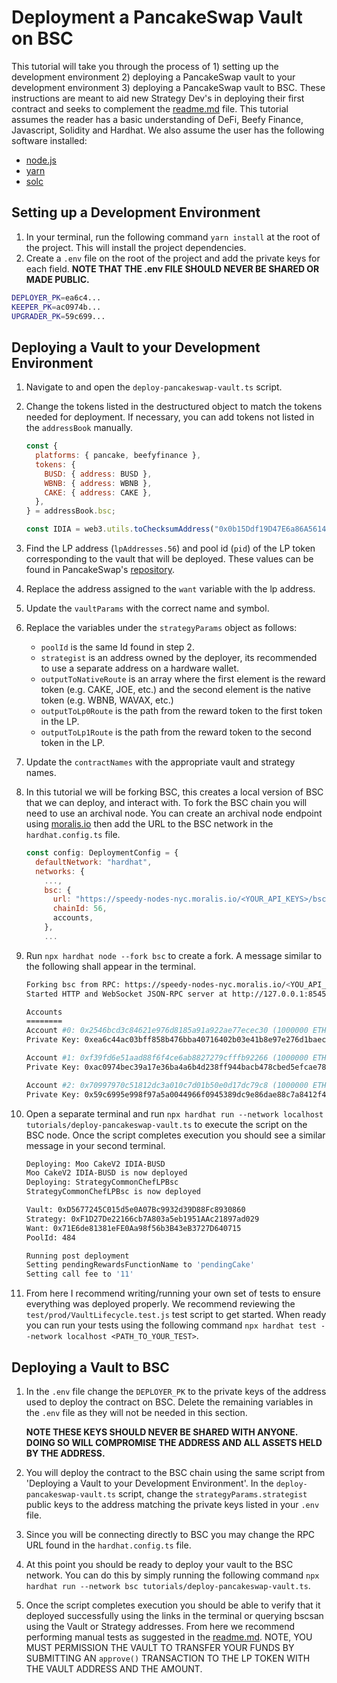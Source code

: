 # Deployment a PancakeSwap Vault on BSC

This tutorial will take you through the process of 1) setting up the development environment 2) deploying a PancakeSwap vault to your development environment 3) deploying a PancakeSwap vault to BSC. These instructions are meant to aid new Strategy Dev's in deploying their first contract and seeks to complement the [readme.md][readme.md] file. This tutorial assumes the reader has a basic understanding of DeFi, Beefy Finance, Javascript, Solidity and Hardhat. We also assume the user has the following software installed:

- [node.js][node.js]
- [yarn][yarn]
- [solc][solc]

## Setting up a Development Environment

1. In your terminal, run the following command `yarn install` at the root of the project. This will install the project dependencies.
2. Create a `.env` file on the root of the project and add the private keys for each field. **NOTE THAT THE .env FILE SHOULD NEVER BE SHARED OR MADE PUBLIC.**

```bash
DEPLOYER_PK=ea6c4...
KEEPER_PK=ac0974b...
UPGRADER_PK=59c699...
```

## Deploying a Vault to your Development Environment

1. Navigate to and open the `deploy-pancakeswap-vault.ts` script.
2. Change the tokens listed in the destructured object to match the tokens needed for deployment. If necessary, you can add tokens not listed in the `addressBook` manually.

   ```js
   const {
     platforms: { pancake, beefyfinance },
     tokens: {
       BUSD: { address: BUSD },
       WBNB: { address: WBNB },
       CAKE: { address: CAKE },
     },
   } = addressBook.bsc;

   const IDIA = web3.utils.toChecksumAddress("0x0b15Ddf19D47E6a86A56148fb4aFFFc6929BcB89");
   ```

3. Find the LP address (`lpAddresses.56`) and pool id (`pid`) of the LP token corresponding to the vault that will be deployed. These values can be found in PancakeSwap's [repository][repository].
4. Replace the address assigned to the `want` variable with the lp address.
5. Update the `vaultParams` with the correct name and symbol.
6. Replace the variables under the `strategyParams` object as follows:

   - `poolId` is the same Id found in step 2.
   - `strategist` is an address owned by the deployer, its recommended to use a separate address on a hardware wallet.
   - `outputToNativeRoute` is an array where the first element is the reward token (e.g. CAKE, JOE, etc.) and the second element is the native token (e.g. WBNB, WAVAX, etc.)
   - `outputToLp0Route` is the path from the reward token to the first token in the LP.
   - `outputToLp1Route` is the path from the reward token to the second token in the LP.

7. Update the `contractNames` with the appropriate vault and strategy names.
8. In this tutorial we will be forking BSC, this creates a local version of BSC that we can deploy, and interact with. To fork the BSC chain you will need to use an archival node. You can create an archival node endpoint using [moralis.io][moralis.io] then add the URL to the BSC network in the `hardhat.config.ts` file.

   ```js
   const config: DeploymentConfig = {
     defaultNetwork: "hardhat",
     networks: {
       ...,
       bsc: {
         url: "https://speedy-nodes-nyc.moralis.io/<YOUR_API_KEYS>/bsc/mainnet/archive",
         chainId: 56,
         accounts,
       },
       ...
   ```

9. Run `npx hardhat node --fork bsc` to create a fork. A message similar to the following shall appear in the terminal.

   ```bash
   Forking bsc from RPC: https://speedy-nodes-nyc.moralis.io/<YOU_API_KEYS>/bsc/mainnet/archive
   Started HTTP and WebSocket JSON-RPC server at http://127.0.0.1:8545/

   Accounts
   ========
   Account #0: 0x2546bcd3c84621e976d8185a91a922ae77ecec30 (1000000 ETH)
   Private Key: 0xea6c44ac03bff858b476bba40716402b03e41b8e97e276d1baec7c37d42484a0

   Account #1: 0xf39fd6e51aad88f6f4ce6ab8827279cfffb92266 (1000000 ETH)
   Private Key: 0xac0974bec39a17e36ba4a6b4d238ff944bacb478cbed5efcae784d7bf4f2ff80

   Account #2: 0x70997970c51812dc3a010c7d01b50e0d17dc79c8 (1000000 ETH)
   Private Key: 0x59c6995e998f97a5a0044966f0945389dc9e86dae88c7a8412f4603b6b78690d
   ```

10. Open a separate terminal and run `npx hardhat run --network localhost tutorials/deploy-pancakeswap-vault.ts` to execute the script on the BSC node. Once the script completes execution you should see a similar message in your second terminal.

    ```bash
    Deploying: Moo CakeV2 IDIA-BUSD
    Moo CakeV2 IDIA-BUSD is now deployed
    Deploying: StrategyCommonChefLPBsc
    StrategyCommonChefLPBsc is now deployed

    Vault: 0xD5677245C015d5e0A07Bc9932d39D88Fc8930860
    Strategy: 0xF1D27De22166cb7A803a5eb1951AAc21897ad029
    Want: 0x71E6de81381eFE0Aa98f56b3B43eB3727D640715
    PoolId: 484

    Running post deployment
    Setting pendingRewardsFunctionName to 'pendingCake'
    Setting call fee to '11'
    ```

11. From here I recommend writing/running your own set of tests to ensure everything was deployed properly. We recommend reviewing the `test/prod/VaultLifecycle.test.js` test script to get started. When ready you can run your tests using the following command `npx hardhat test --network localhost <PATH_TO_YOUR_TEST>`.

## Deploying a Vault to BSC

1. In the `.env` file change the `DEPLOYER_PK` to the private keys of the address used to deploy the contract on BSC. Delete the remaining variables in the `.env` file as they will not be needed in this section.

   **NOTE THESE KEYS SHOULD NEVER BE SHARED WITH ANYONE. DOING SO WILL COMPROMISE THE ADDRESS AND ALL ASSETS HELD BY THE ADDRESS.**

2. You will deploy the contract to the BSC chain using the same script from 'Deploying a Vault to your Development Environment'. In the `deploy-pancakeswap-vault.ts` script, change the `strategyParams.strategist` public keys to the address matching the private keys listed in your `.env` file.
3. Since you will be connecting directly to BSC you may change the RPC URL found in the `hardhat.config.ts` file.
4. At this point you should be ready to deploy your vault to the BSC network. You can do this by simply running the following command `npx hardhat run --network bsc tutorials/deploy-pancakeswap-vault.ts`.
5. Once the script completes execution you should be able to verify that it deployed successfully using the links in the terminal or querying bscsan using the Vault or Strategy addresses. From here we recommend performing manual tests as suggested in the [readme.md][readme.md]. NOTE, YOU MUST PERMISSION THE VAULT TO TRANSFER YOUR FUNDS BY SUBMITTING AN `approve()` TRANSACTION TO THE LP TOKEN WITH THE VAULT ADDRESS AND THE AMOUNT.

[readme.md]: beefy-contracts/readme.md
[node.js]: https://nodejs.org
[yarn]: https://yarnpkg.com
[solc]: https://docs.soliditylang.org
[repository]: https://github.com/pancakeswap/pancake-frontend/blob/master/src/config/constants/farms.ts
[moralis.io]: https://docs.moralis.io/speedy-nodes/connecting-to-rpc-nodes/connect-to-bsc-node#get-your-bsc-node-url
